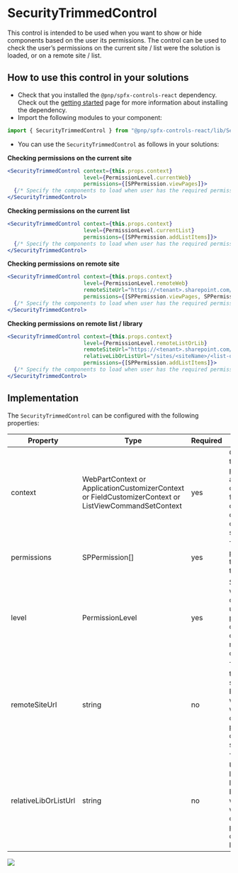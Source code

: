 # SecurityTrimmedControl

This control is intended to be used when you want to show or hide components based on the user its permissions. The control can be used to check the user’s permissions on the current site / list were the solution is loaded, or on a remote site / list.

## How to use this control in your solutions

- Check that you installed the `@pnp/spfx-controls-react` dependency. Check out the [getting started](../#getting-started) page for more information about installing the dependency.
- Import the following modules to your component:

```TypeScript
import { SecurityTrimmedControl } from "@pnp/spfx-controls-react/lib/SecurityTrimmedControl";
```

- You can use the `SecurityTrimmedControl` as follows in your solutions:

**Checking permissions on the current site**

```jsx
<SecurityTrimmedControl context={this.props.context}
                        level={PermissionLevel.currentWeb}
                        permissions={[SPPermission.viewPages]}>
  {/* Specify the components to load when user has the required permissions */}
</SecurityTrimmedControl>
```

**Checking permissions on the current list**

```jsx
<SecurityTrimmedControl context={this.props.context}
                        level={PermissionLevel.currentList}
                        permissions={[SPPermission.addListItems]}>
  {/* Specify the components to load when user has the required permissions */}
</SecurityTrimmedControl>
```

**Checking permissions on remote site**

```jsx
<SecurityTrimmedControl context={this.props.context}
                        level={PermissionLevel.remoteWeb}
                        remoteSiteUrl="https://<tenant>.sharepoint.com/sites/<siteName>"
                        permissions={[SPPermission.viewPages, SPPermission.addListItems]}>
  {/* Specify the components to load when user has the required permissions */}
</SecurityTrimmedControl>
```

**Checking permissions on remote list / library**

```jsx
<SecurityTrimmedControl context={this.props.context}
                        level={PermissionLevel.remoteListOrLib}
                        remoteSiteUrl="https://<tenant>.sharepoint.com/sites/<siteName>"
                        relativeLibOrListUrl="/sites/<siteName>/<list-or-library-URL>"
                        permissions={[SPPermission.addListItems]}>
  {/* Specify the components to load when user has the required permissions */}
</SecurityTrimmedControl>
```

## Implementation

The `SecurityTrimmedControl` can be configured with the following properties:

| Property | Type | Required | Description |
| ---- | ---- | ---- | ---- |
| context | WebPartContext or ApplicationCustomizerContext or FieldCustomizerContext or ListViewCommandSetContext | yes | Context of the web part, application customizer, field customizer, or list view command set. |
| permissions | SPPermission[] | yes | The permissions to check for the user. |
| level | PermissionLevel | yes | Specify where to check the user permissions: current site or list / remote site or list. |
| remoteSiteUrl | string | no | The URL of the remote site. Required when you want to check permissions on remote site or list. |
| relativeLibOrListUrl | string | no | The relative URL of the list or library. Required when you want to check permissions on remote list. |


![](https://telemetry.sharepointpnp.com/sp-dev-fx-controls-react/wiki/controls/SecurityTrimmedControl)
